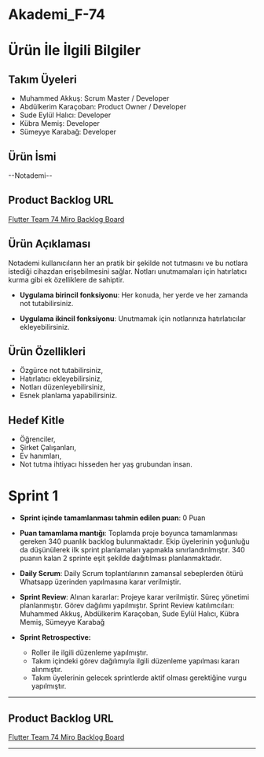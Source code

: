 # Akademi_F-74

# Ürün İle İlgili Bilgiler

## Takım Üyeleri
 - Muhammed Akkuş: Scrum Master / Developer
 - Abdülkerim Karaçoban: Product Owner / Developer
 - Sude Eylül Halıcı: Developer
 - Kübra Memiş: Developer
 - Sümeyye Karabağ: Developer

## Ürün İsmi
--Notademi--

## Product Backlog URL

[Flutter Team 74 Miro Backlog Board](https://miro.com/welcomeonboard/bU9rRkN4bTUyYnFaRTJtRFNBNmVkOEM3TzVSVW1KQWZTQ1REM1hGYXFSa01oYVN2NGZkdkUwcElkUVdMNlNFd3wzNDU4NzY0NTU3Mzc1OTk1NzUyfDI=?share_link_id=395045912048)

## Ürün Açıklaması
Notademi kullanıcıların her an pratik bir şekilde not tutmasını ve bu notlara istediği cihazdan erişebilmesini sağlar. Notları unutmamaları için hatırlatıcı kurma gibi ek özelliklere de sahiptir.


- **Uygulama birincil fonksiyonu**: Her konuda, her yerde ve her zamanda not tutabilirsiniz.

- **Uygulama ikincil fonksiyonu**: Unutmamak için notlarınıza hatırlatıcılar ekleyebilirsiniz.

## Ürün Özellikleri

- Özgürce not tutabilirsiniz,
- Hatırlatıcı ekleyebilirsiniz,
- Notları düzenleyebilirsiniz,
- Esnek planlama yapabilirsiniz.

## Hedef Kitle

- Öğrenciler,
- Şirket Çalışanları,
- Ev hanımları,
- Not tutma ihtiyacı hisseden her yaş grubundan insan.

# Sprint 1

- **Sprint içinde tamamlanması tahmin edilen puan**: 0 Puan


- **Puan tamamlama mantığı**: Toplamda proje boyunca tamamlanması gereken 340 puanlık backlog bulunmaktadır. Ekip üyelerinin yoğunluğu da düşünülerek ilk sprint planlamaları yapmakla sınırlandırılmıştır. 340 puanın kalan 2 sprinte eşit şekilde dağıtılması planlanmaktadır.


- **Daily Scrum**: Daily Scrum toplantılarının zamansal sebeplerden ötürü Whatsapp üzerinden yapılmasına karar verilmiştir.


- **Sprint Review**: 
Alınan kararlar: Projeye karar verilmiştir. Süreç yönetimi planlanmıştır. Görev dağılımı yapılmıştır. Sprint Review katılımcıları: Muhammed Akkuş, Abdülkerim Karaçoban, Sude Eylül Halıcı, Kübra Memiş, Sümeyye Karabağ

- **Sprint Retrospective:**
  - Roller ile ilgili düzenleme yapılmıştır.
  - Takım içindeki görev dağılımıyla ilgili düzenleme yapılması kararı alınmıştır.
  - Takım üyelerinin gelecek sprintlerde aktif olması gerektiğine vurgu yapılmıştır.
 
---

## Product Backlog URL

[Flutter Team 74 Miro Backlog Board](https://miro.com/welcomeonboard/bU9rRkN4bTUyYnFaRTJtRFNBNmVkOEM3TzVSVW1KQWZTQ1REM1hGYXFSa01oYVN2NGZkdkUwcElkUVdMNlNFd3wzNDU4NzY0NTU3Mzc1OTk1NzUyfDI=?share_link_id=395045912048)

---
